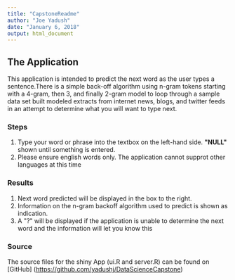 ```yaml
---
title: "CapstoneReadme"
author: "Joe Yadush"
date: "January 6, 2018"
output: html_document
---
```


## The Application

This application is intended to predict the next word as the user types a sentence.There is a simple back-off algorithm using n-gram tokens starting with a 4-gram, then 3, and finally 2-gram model to loop through a sample data set built modeled extracts from internet news, blogs, and twitter feeds in an attempt to determine what you will want to type next.

### Steps
1. Type your word or phrase into the textbox on the left-hand side. **"NULL"** shown until something is entered.
2. Please ensure english words only. The application cannot supprot other languages at this time


### Results
1. Next word predicted will be displayed in the box to the right.
2. Information on the n-gram backoff algorithm used to predict is shown as indication.
3. A "?" will be displayed if the application is unable to determine the next word and the information will let you know this

### Source
The source files for the shiny App (ui.R and server.R) can be found on [GitHub] (https://github.com/yadushj/DataScienceCapstone)
